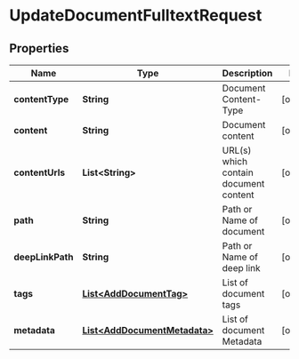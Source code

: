 

# UpdateDocumentFulltextRequest


## Properties

| Name | Type | Description | Notes |
|------------ | ------------- | ------------- | -------------|
|**contentType** | **String** | Document Content-Type |  [optional] |
|**content** | **String** | Document content |  [optional] |
|**contentUrls** | **List&lt;String&gt;** | URL(s) which contain document content |  [optional] |
|**path** | **String** | Path or Name of document |  [optional] |
|**deepLinkPath** | **String** | Path or Name of deep link |  [optional] |
|**tags** | [**List&lt;AddDocumentTag&gt;**](AddDocumentTag.md) | List of document tags |  [optional] |
|**metadata** | [**List&lt;AddDocumentMetadata&gt;**](AddDocumentMetadata.md) | List of document Metadata |  [optional] |



